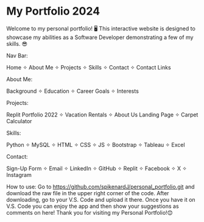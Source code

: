 # My Portfolio 2024

Welcome to my personal portfolio! 🖥️ This interactive website is designed to showcase my abilities as a Software Developer demonstrating a few of my skills. 😎

Nav Bar:

Home ✧
About Me ✧
Projects ✧
Skills ✧
Contact ✧
Contact Links

About Me:

Background ✧
Education ✧
Career Goals ✧
Interests

Projects:

Replit Portfolio 2022 ✧
Vacation Rentals ✧
About Us Landing Page ✧
Carpet Calculator

Skills:

Python ✧
MySQL ✧
HTML ✧
CSS ✧
JS ✧
Bootstrap ✧
Tableau ✧
Excel

Contact:

Sign-Up Form ✧
Email ✧
LinkedIn ✧
GitHub ✧
Replit ✧
Facebook ✧
X ✧
Instagram

How to use: Go to https://github.com/spikenardJ/personal_portfolio.git and download the raw file in the upper right corner of the code. After downloading, go to your V.S. Code and upload it there. Once you have it on V.S. Code you can enjoy the app and then show your suggestions as comments on here! Thank you for visiting my Personal Portfolio!😊
